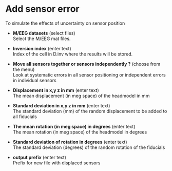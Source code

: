 # Add sensor error  
To simulate the effects of uncertainty on sensor position   

* **M/EEG datasets** (select files)  
Select the M/EEG mat files.   

* **Inversion index** (enter text)  
Index of the cell in D.inv where the results will be stored.   

* **Move all sensors together or sensors independently ?** (choose from the menu)  
Look at systematic errors in all sensor positioning or independent errors in individual sensors   

* **Displacement in x,y z in mm** (enter text)  
The mean displacement (in meg space) of the headmodel in mm   

* **Standard deviation in x,y z in mm** (enter text)  
The standard deviation (mm) of the random displacement to be added to all fiducials   

* **The mean rotation (in meg space) in degrees** (enter text)  
The mean rotation (in meg space) of the headmodel in degrees   

* **Standard deviation of rotation in degrees** (enter text)  
The standard deviation (degrees) of the random rotation of the fiducials   

* **output prefix** (enter text)  
Prefix for new file with displaced sensors   
